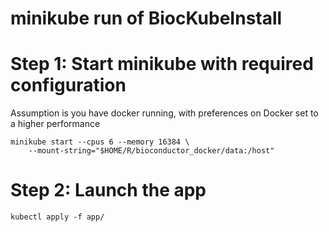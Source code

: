 minikube run of BiocKubeInstall
=====

# Step 1: Start minikube with required configuration

Assumption is you have docker running, with preferences on Docker set
to a higher performance

	minikube start --cpus 6 --memory 16384 \
		--mount-string="$HOME/R/bioconductor_docker/data:/host"
	
# Step 2: Launch the app

	kubectl apply -f app/


